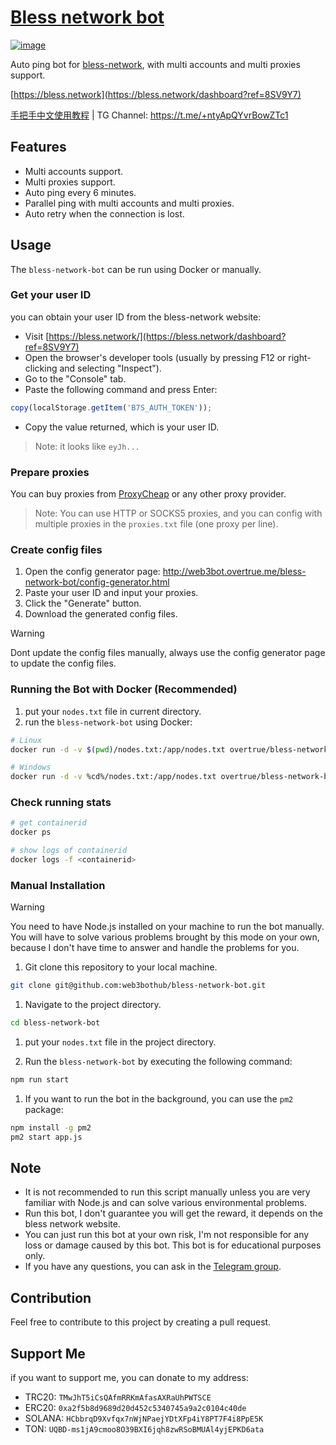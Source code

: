 # [Bless network bot](https://bless.network/dashboard?ref=8SV9Y7)

<a href="https://bless.network/dashboard?ref=8SV9Y7" target="_blank">
  <img alt="image" src="https://lh3.googleusercontent.com/b7g2cjoW_d3z1xsZ9ENlRmbmeiQbBfHXg3vMKAZMtm0GzUkzsyDE1Y_SliyFhFR-iNRPiKsQLYi0ynWxrKMA14vi=s1280-w1280-h800">
</a>

Auto ping bot for [bless-network](https://bless.network/dashboard?ref=8SV9Y7), with multi accounts and multi proxies support.

[https://bless.network](https://bless.network/dashboard?ref=8SV9Y7)

[手把手中文使用教程]() | TG Channel: <https://t.me/+ntyApQYvrBowZTc1>

## Features

- Multi accounts support.
- Multi proxies support.
- Auto ping every 6 minutes.
- Parallel ping with multi accounts and multi proxies.
- Auto retry when the connection is lost.

## Usage

The `bless-network-bot` can be run using Docker or manually.

### Get your user ID

you can obtain your user ID from the bless-network website:

- Visit [https://bless.network/](https://bless.network/dashboard?ref=8SV9Y7)
- Open the browser's developer tools (usually by pressing F12 or right-clicking and selecting "Inspect").
- Go to the "Console" tab.
- Paste the following command and press Enter:

```javascript
copy(localStorage.getItem('B7S_AUTH_TOKEN'));
```

- Copy the value returned, which is your user ID.

> Note: it looks like `eyJh...`

### Prepare proxies

You can buy proxies from [ProxyCheap](https://app.proxy-cheap.com/r/ksvW8Z) or any other proxy provider.

> Note: You can use HTTP or SOCKS5 proxies, and you can config with multiple proxies in the `proxies.txt` file (one proxy per line).

### Create config files

1. Open the config generator page: <http://web3bot.overtrue.me/bless-network-bot/config-generator.html>
1. Paste your user ID and input your proxies.
1. Click the "Generate" button.
1. Download the generated config files.

> [!WARNING]
> Dont update the config files manually, always use the config generator page to update the config files.

### Running the Bot with Docker (Recommended)

1. put your `nodes.txt` file in current directory.
1. run the `bless-network-bot` using Docker:

```bash
# Linux
docker run -d -v $(pwd)/nodes.txt:/app/nodes.txt overtrue/bless-network-bot

# Windows
docker run -d -v %cd%/nodes.txt:/app/nodes.txt overtrue/bless-network-bot
```

### Check running stats

```bash
# get containerid
docker ps

# show logs of containerid
docker logs -f <containerid>
```

### Manual Installation

> [!WARNING]
> You need to have Node.js installed on your machine to run the bot manually.
> You will have to solve various problems brought by this mode on your own,
> because I don't have time to answer and handle the problems for you.

1. Git clone this repository to your local machine.

```bash
git clone git@github.com:web3bothub/bless-network-bot.git
```

1. Navigate to the project directory.

```bash
cd bless-network-bot
```

1. put your `nodes.txt` file in the project directory.

1. Run the `bless-network-bot` by executing the following command:

```bash
npm run start
```

1. If you want to run the bot in the background, you can use the `pm2` package:

```bash
npm install -g pm2
pm2 start app.js
```

## Note

- It is not recommended to run this script manually unless you are very familiar with Node.js and can solve various environmental problems.
- Run this bot, I don't guarantee you will get the reward, it depends on the bless network website.
- You can just run this bot at your own risk, I'm not responsible for any loss or damage caused by this bot. This bot is for educational purposes only.
- If you have any questions, you can ask in the [Telegram group](https://t.me/+ntyApQYvrBowZTc1).

## Contribution

Feel free to contribute to this project by creating a pull request.

## Support Me

if you want to support me, you can donate to my address:

- TRC20: `TMwJhT5iCsQAfmRRKmAfasAXRaUhPWTSCE`
- ERC20: `0xa2f5b8d9689d20d452c5340745a9a2c0104c40de`
- SOLANA: `HCbbrqD9Xvfqx7nWjNPaejYDtXFp4iY8PT7F4i8PpE5K`
- TON: `UQBD-ms1jA9cmoo8O39BXI6jqh8zwRSoBMUAl4yjEPKD6ata`
